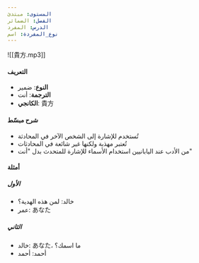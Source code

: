 ```yaml
---
المستوى: مبتدئ
الفصل: الضمائر
الدرس: المفرد
نوع_المفردة: اسم
---
```


![[貴方.mp3]]

#### التعريف

- **النوع**: ضمير
- **الترجمة**: أنت
- **الكانجي**: 貴方

#### شرح مبسّط

- تُستخدم للإشارة إلى الشخص الآخر في المحادثة
- تُعتبر مهذبة ولكنها غير شائعة في المحادثات
- من الأدب عند اليابانيين استخدام الأسماء للإشارة للمتحدث بدل "أنت"

#### أمثلة

##### الأول

- خالد: لمن هذه الهدية؟
- عمر: あなた

##### الثاني

- خالد: あなた، ما اسمك؟
- أحمد: أحمد
